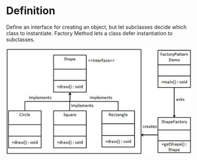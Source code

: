 # Definition
Define an interface for creating an object, but let subclasses decide which class to instantiate. Factory Method lets a class defer instantiation to subclasses.

![alt text](factory_pattern_uml_diagram.jpg)

